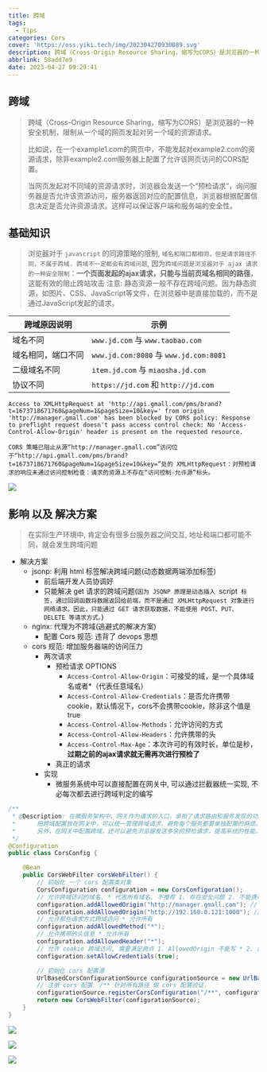 ```yaml
---
title: 跨域
tags:
  - Tips
categories: Cors
cover: 'https://oss.yiki.tech/img/202304270930089.svg'
description: 跨域（Cross-Origin Resource Sharing，缩写为CORS）是浏览器的一种安全机制，限制从一个域的网页发起对另一个域的资源请求。
abbrlink: 58add7e9
date: 2023-04-27 09:29:41
---
```


## 跨域

> 跨域（Cross-Origin Resource Sharing，缩写为CORS）是浏览器的一种安全机制，限制从一个域的网页发起对另一个域的资源请求。
>
> 比如说，在一个example1.com的网页中，不能发起对example2.com的资源请求，除非example2.com服务器上配置了允许该网页访问的CORS配置。
>
> 当网页发起对不同域的资源请求时，浏览器会发送一个“预检请求”，询问服务器是否允许该资源访问，服务器返回对应的配置信息，浏览器根据配置信息决定是否允许资源请求。这样可以保证客户端和服务端的安全性。

## 基础知识

> 浏览器对于 `javascript` 的同源策略的限制, `域名和端口都相同，但是请求路径不同，不属于跨域. 跨域不一定都会有跨域问题`, 因为`跨域问题是浏览器对于 ajax 请求的一种安全限制`：**一个页面发起的ajax请求，只能与当前页域名相同的路径**，这能有效的阻止跨站攻击
> 注意: 静态资源一般不存在跨域问题。因为静态资源，如图片、CSS、JavaScript等文件，在浏览器中是直接加载的，而不是通过JavaScript发起的请求。

| 跨域原因说明       | 示例                                   |
| ------------------ | -------------------------------------- |
| 域名不同           | `www.jd.com` 与 `www.taobao.com`       |
| 域名相同，端口不同 | `www.jd.com:8080` 与 `www.jd.com:8081` |
| 二级域名不同       | `item.jd.com` 与 `miaosha.jd.com`      |
| 协议不同           | `https://jd.com` 和 `http://jd.com`    |

```shell
Access to XMLHttpRequest at 'http://api.gmall.com/pms/brand?t=1673718671760&pageNum=1&pageSize=10&key=' from origin 'http://manager.gmall.com' has been blocked by CORS policy: Response to preflight request doesn't pass access control check: No 'Access-Control-Allow-Origin' header is present on the requested resource.

CORS 策略已阻止从源“http://manager.gmall.com”访问位于“http://api.gmall.com/pms/brand?t=1673718671760&pageNum=1&pageSize=10&key=”处的 XMLHttpRequest：对预检请求的响应未通过访问控制检查：请求的资源上不存在“访问控制-允许源”标头。
```

![](https://oss.yiki.tech/img/202304270919285.png)

## 影响 以及 解决方案

> 在实际生产环境中, 肯定会有很多台服务器之间交互, 地址和端口都可能不同，就会发生跨域问题

* 解决方案
    * jsonp: 利用 html 标签解决跨域问题(动态数据两端添加标签)
        * 前后端开发人员协调好
        * 只能解决 get 请求的跨域问题(`因为 JSONP 原理是动态插入 `script` 标签，通过回调函数将数据返回给前端，而不是通过 XMLHttpRequest 对象进行网络请求。因此，只能通过 GET 请求获取数据，不能使用 POST、PUT、DELETE 等请求方式。`)
    * nginx: 代理为不跨域(逃避式的解决方案)
        * 配置 Cors 规范: 违背了 devops 思想
    * cors 规范: 增加服务器端的访问压力
        * 两次请求
            * 预检请求 OPTIONS
                * `Access-Control-Allow-Origin`：可接受的域，是一个具体域名或者*（代表任意域名）
                * `Access-Control-Allow-Credentials`：是否允许携带cookie，默认情况下，cors不会携带cookie，除非这个值是true
                * `Access-Control-Allow-Methods`：允许访问的方式
                * `Access-Control-Allow-Headers`：允许携带的头
                * `Access-Control-Max-Age`：本次许可的有效时长，单位是秒，**过期之前的ajax请求就无需再次进行预检了**
            * 真正的请求
        * 实现
            * 微服务系统中可以直接配置在网关中, 可以通过拦截器统一实现, 不必每次都去进行跨域判定的编写


```java
/**
 * @Description: 在微服务架构中，网关作为请求的入口，承担了请求路由和服务发现的功能。因此网关更加容易控制和管理请求的流量。
 *      把跨域配置放在网关中，可以统一管理跨域请求，避免每个服务都要单独配置的麻烦。并且，网关可以对跨域请求进行更细致的控制和限制，比如说限制来源域名、请求方法等，进一步增强系统的安全性。
 *      另外，在网关中配置跨域，还可以避免浏览器发送多余的预检请求，提高系统的性能。
 */
@Configuration
public class CorsConfig {

    @Bean
    public CorsWebFilter corsWebFilter() {
        // 初始化 一个 cors 配置类对象
        CorsConfiguration configuration = new CorsConfiguration();
        // 允许跨域访问的域名. * 代表所有域名. 不推荐 1. 存在安全问题 2. 不能携带 cookie
        configuration.addAllowedOrigin("http://manager.gmall.com"); // 可以填写多个
        configuration.addAllowedOrigin("http://192.168.0.121:1000"); // 可以填写多个
        // 允许那些请求方式跨域访问 * 允许所有
        configuration.addAllowedMethod("*");
        // 允许携带的头信息 * 允许所有
        configuration.addAllowedHeader("*");
        // 允许 cookie 跨域访问, 需要满足两点 1. AllowedOrigin 不能写 * 2. 此处需要设置为 true
        configuration.setAllowCredentials(true);

        // 初始化 cors 配置源
        UrlBasedCorsConfigurationSource configurationSource = new UrlBasedCorsConfigurationSource();
        // 注册 cors 配置. /** 针对所有路径 做 cors 配置验证.
        configurationSource.registerCorsConfiguration("/**", configuration);
        return new CorsWebFilter(configurationSource);
    }
}
```

![](https://oss.yiki.tech/img/202304270927309.png)

![](https://oss.yiki.tech/img/202304270922092.png)

![](https://oss.yiki.tech/img/202304270928143.png)